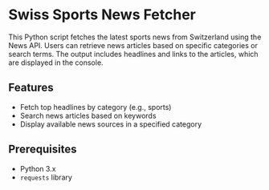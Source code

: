 # Swiss Sports News Fetcher

This Python script fetches the latest sports news from Switzerland using the News API. Users can retrieve news articles based on specific categories or search terms. The output includes headlines and links to the articles, which are displayed in the console.

## Features

- Fetch top headlines by category (e.g., sports)
- Search news articles based on keywords
- Display available news sources in a specified category

## Prerequisites

- Python 3.x
- `requests` library
